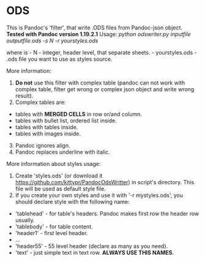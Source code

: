 # ODS
This is Pandoc's 'filter', that write .ODS files from Pandoc-json object.
**Tested with Pandoc version 1.19.2.1**
Usage:
*python odswriter.py inputfile outputfile.ods -s N -r yourstyles.ods*

where is - N - integer, header level, that separate sheets. 
         - yourstyles.ods - .ods file you want to use as styles source.


More information:
1) **Do not** use this filter with complex table (pandoc can not work with complex table, filter get wrong or complex json object and write wrong result).
2) Complex tables are: 
 - tables with **MERGED CELLS** in row or/and column.
 - tables with bullet list, ordered list inside. 
 - tables with tables inside. 
 - tables with images inside.
3) Pandoc ignores align.
4) Pandoc replaces underline with italic.

More information about styles usage: 
1) Create 'styles.ods' (or download it https://github.com/kittypr/PandocOdsWritter) in script's directory.
   This file will be used as default style file.
2) If you create your own styles and use it with '-r mystyles.ods', you should declare style with the following name:
 - 'tablehead' - for table's headers. Pandoc makes first row the header row usually.
 - 'tablebody' - for table content.
 - 'header1' - first level header.
 - ...
 - 'header55' - 55 level header (declare as many as you need).
 - 'text' - just simple text in text row.
**ALWAYS USE THIS NAMES.**


